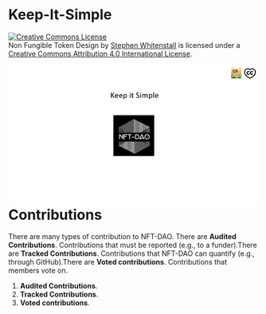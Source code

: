 # Keep-It-Simple

<a rel="license" href="http://creativecommons.org/licenses/by/4.0/"><img alt="Creative Commons License" style="border-width:0" src="https://i.creativecommons.org/l/by/4.0/88x31.png" /></a><br /><span xmlns:dct="http://purl.org/dc/terms/" href="http://purl.org/dc/dcmitype/Text" property="dct:title" rel="dct:type">Non Fungible Token Design</span> by <a xmlns:cc="http://creativecommons.org/ns#" href="https://github.com/Quality-Assurance-DAO" property="cc:attributionName" rel="cc:attributionURL">Stephen Whitenstall</a> is licensed under a <a rel="license" href="http://creativecommons.org/licenses/by/4.0/">Creative Commons Attribution 4.0 International License</a>.

<img src="/Documents/Binary/Keep it Simple.gif" align="right" width="800">

# Contributions

There are many types of contribution to NFT-DAO. There are **Audited Contributions**. Contributions that must be reported (e.g., to a funder).There are **Tracked Contributions**. Contributions that NFT-DAO can quantify (e.g., through GitHub).There are **Voted contributions**. Contributions that members vote on.

1. **Audited Contributions**. 
1. **Tracked Contributions**. 
1. **Voted contributions**. 




